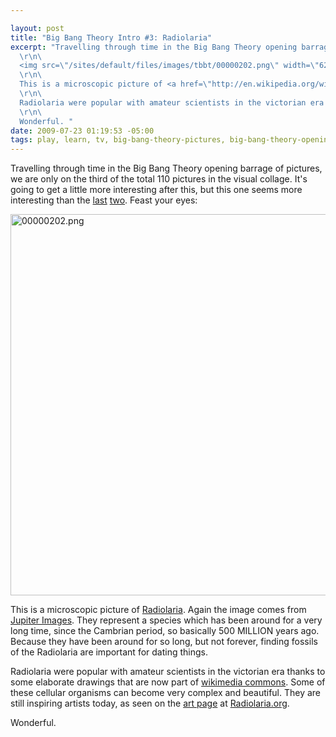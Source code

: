 ```yaml
--- 

layout: post
title: "Big Bang Theory Intro #3: Radiolaria"
excerpt: "Travelling through time in the Big Bang Theory opening barrage of pictures, we are only on the third of the total 110 pictures in the visual collage.   It's going to get a little more interesting after this, but this one seems more interesting than the <a href=\"http://base0.net/node/309\">last</a> <a href=\"http://base0.net/node/310\">two</a>.  Feast your eyes: \r\n\
  \r\n\
  <img src=\"/sites/default/files/images/tbbt/00000202.png\" width=\"624\" height=\"352\" alt=\"00000202.png\" />\r\n\
  \r\n\
  This is a microscopic picture of <a href=\"http://en.wikipedia.org/wiki/Radiolaria\">Radiolaria</a>.  Again the image comes from <a href=\"http://www.jupiterimages.com/popup2.aspx?navigationsubtype=itemdetails&itemID=23373250\">Jupiter Images</a>.   They represent a species which has been around for a very long time, since the Cambrian period, so basically 500 MILLION years ago.  Because they have been around for so long, but not forever, finding fossils of the Radiolaria are important for dating things.   \r\n\
  \r\n\
  Radiolaria were popular with amateur scientists in the victorian era thanks to some elaborate drawings that are now part of <a href=\"http://en.wikipedia.org/wiki/File:Haeckel_Phaeodaria_1.jpg\">wikimedia commons</a>.  Some of these cellular organisms can become very complex and beautiful.  They are still inspiring artists today, as seen on the <a href=\"http://www.radiolaria.org/arts.htm\">art page</a> at <a href=\"http://www.radiolaria.org/\">Radiolaria.org</a>. \r\n\
  \r\n\
  Wonderful. "
date: 2009-07-23 01:19:53 -05:00
tags: play, learn, tv, big-bang-theory-pictures, big-bang-theory-opening
---
```

Travelling through time in the Big Bang Theory opening barrage of pictures, we are only on the third of the total 110 pictures in the visual collage.   It's going to get a little more interesting after this, but this one seems more interesting than the <a href="http://base0.net/node/309">last</a> <a href="http://base0.net/node/310">two</a>.  Feast your eyes:

<img src="/wp-content/uploads/images/tbbt/00000202.png" alt="00000202.png" width="610" />

This is a microscopic picture of <a href="http://en.wikipedia.org/wiki/Radiolaria">Radiolaria</a>.  Again the image comes from <a href="http://www.jupiterimages.com/popup2.aspx?navigationsubtype=itemdetails&amp;itemID=23373250">Jupiter Images</a>.   They represent a species which has been around for a very long time, since the Cambrian period, so basically 500 MILLION years ago.  Because they have been around for so long, but not forever, finding fossils of the Radiolaria are important for dating things.

Radiolaria were popular with amateur scientists in the victorian era thanks to some elaborate drawings that are now part of <a href="http://en.wikipedia.org/wiki/File:Haeckel_Phaeodaria_1.jpg">wikimedia commons</a>.  Some of these cellular organisms can become very complex and beautiful.  They are still inspiring artists today, as seen on the <a href="http://www.radiolaria.org/arts.htm">art page</a> at <a href="http://www.radiolaria.org/">Radiolaria.org</a>.

Wonderful.
